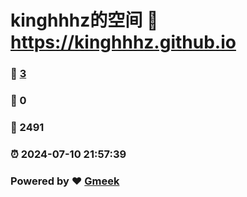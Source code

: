 # kinghhhz的空间 :link: https://kinghhhz.github.io 
### :page_facing_up: [3](https://kinghhhz.github.io/tag.html) 
### :speech_balloon: 0 
### :hibiscus: 2491 
### :alarm_clock: 2024-07-10 21:57:39 
### Powered by :heart: [Gmeek](https://github.com/Meekdai/Gmeek)
